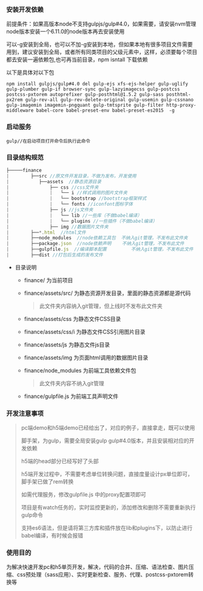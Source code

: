 ### 安装开发依赖

前提条件：如果高版本node不支持gulpjs/gulp#4.0，如果需要，请安装nvm管理node版本安装一个6.11.0的node版本再去安装使用

可以-g安装到全局，也可以不加-g安装到本地，但如果本地有很多项目文件需要用到，建议安装到全局，或者所有同类项目的父级元素中，这样，必须要每个项目都去安装一遍依赖包,也可再当前目录，npm isntall 下载依赖

以下是具体对以下包
```
npm install gulpjs/gulp#4.0 del gulp-ejs xfs-ejs-helper gulp-uglify gulp-plumber gulp-if browser-sync gulp-lazyimagecss gulp-postcss postcss-pxtorem autoprefixer gulp-posthtml@1.5.2 gulp-sass posthtml-px2rem gulp-rev-all gulp-rev-delete-original gulp-usemin gulp-cssnano gulp-imagemin imagemin-pngquant gulp-tmtsprite gulp-filter http-proxy-middleware babel-core babel-preset-env babel-preset-es2015  -g
```

### 启动服务

```
gulp//在启动项目打开命令后执行此命令
```



### 目录结构规范

```javascript
├─────finance 
|		 ├──src //原文件开发目录，不做为发布，开发使用
|        	├──assets  //静态资源目录
|               ├── css //css文件夹
|               |   └── i //样式调用的图片文件夹
|               |   └── bootstrap //bootstrap框架样式
|               |   └── fonts //iconfont图标字体
|               ├── js //js文件夹
|               |   └── lib //一些库（不做babel编译）
|               |   └── plugins //一些插件（不做babel编译）
|               ├── img //数据图片文件夹 
|        ├──*.html  //html文件
|        ├──node_modules  //node依赖工具包  不纳入git管理，不发布此文件夹
|        ├──package.json  //node依赖声明    不纳入git管理，不发布此文件
|        ├──gulpfile.js  //编译脚本配置	      不纳入git管理，不发布此文件
|        ├──dist //打包后生成的发布文件
```

- 目录说明
  - finance/ 为当前项目

  - finance/assets/src/ 为静态资源开发目录，里面的静态资源都是源代码  

    > 此文件夹内容纳入git管理，但上线时不发布此文件夹

  - finance/assets/css 为静态文件CSS目录

  - finance/assets/css/i 为静态文件CSS引用图片目录

  - finance/assets/js 为静态文件js目录

  - finance/assets/img 为页面html调用的数据图片目录

  - finance/node_modules 为前端工具依赖文件包

    > 此文件夹内容不纳入git管理

  - finance/gulpfile.js 为前端工具声明文件

### 开发注意事项

> pc端demo和h5端demo已经给出了，对应的例子，直接拿走，既可以使用
>
> 脚手架，为gulp，需要全局安装gulp gulp#4.0版本，并且安装相对应的开发依赖
>
> h5端的head部分已经写好了头部
>
> h5端开发过程中，不需要考虑单位转换问题，直接度量设计px单位即可，脚手架已做了rem转换
>
> 如需代理服务，修改gulpfile.js 中的proxy配置项即可
>
> 项目是有watch任务的，实时监控更新的，添加修改和删除不需要重新执行gulp命令
>
> 支持es6语法，但是请将第三方库和插件放在lib和plugins下，以防止进行babel编译，有时候会报错


### 使用目的

为解决快速开发pc和h5单页开发，解决，代码的合并、压缩、语法检查、图片压缩、css预处理（sass应用）、实时更新检查、服务、代理、postcss-pxtorem转换等